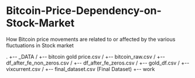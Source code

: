 # Bitcoin-Price-Dependency-on-Stock-Market
How Bitcoin price movements are related to or affected by the various fluctuations in Stock market


.
+-- _DATA
/   +-- bitcoin gold price.csv
/   +-- bitcoin_raw.csv
/   +-- df_after_fe_non_zeros.csv
/   +-- df_after_fe_zeros.csv
/   +-- gold_df.csv
/   +-- vixcurrent.csv
/   +-- final_dataset.csv  (Final Dataset)
+-- work
